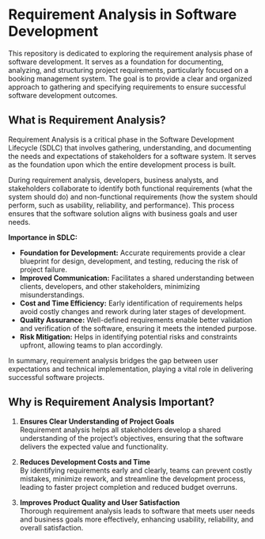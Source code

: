 # Requirement Analysis in Software Development

This repository is dedicated to exploring the requirement analysis phase of software development. It serves as a foundation for documenting, analyzing, and structuring project requirements, particularly focused on a booking management system. The goal is to provide a clear and organized approach to gathering and specifying requirements to ensure successful software development outcomes.

## What is Requirement Analysis?

Requirement Analysis is a critical phase in the Software Development Lifecycle (SDLC) that involves gathering, understanding, and documenting the needs and expectations of stakeholders for a software system. It serves as the foundation upon which the entire development process is built.

During requirement analysis, developers, business analysts, and stakeholders collaborate to identify both functional requirements (what the system should do) and non-functional requirements (how the system should perform, such as usability, reliability, and performance). This process ensures that the software solution aligns with business goals and user needs.

**Importance in SDLC:**

- **Foundation for Development:** Accurate requirements provide a clear blueprint for design, development, and testing, reducing the risk of project failure.
- **Improved Communication:** Facilitates a shared understanding between clients, developers, and other stakeholders, minimizing misunderstandings.
- **Cost and Time Efficiency:** Early identification of requirements helps avoid costly changes and rework during later stages of development.
- **Quality Assurance:** Well-defined requirements enable better validation and verification of the software, ensuring it meets the intended purpose.
- **Risk Mitigation:** Helps in identifying potential risks and constraints upfront, allowing teams to plan accordingly.

In summary, requirement analysis bridges the gap between user expectations and technical implementation, playing a vital role in delivering successful software projects.

## Why is Requirement Analysis Important?

1. **Ensures Clear Understanding of Project Goals**  
   Requirement analysis helps all stakeholders develop a shared understanding of the project’s objectives, ensuring that the software delivers the expected value and functionality.

2. **Reduces Development Costs and Time**  
   By identifying requirements early and clearly, teams can prevent costly mistakes, minimize rework, and streamline the development process, leading to faster project completion and reduced budget overruns.

3. **Improves Product Quality and User Satisfaction**  
   Thorough requirement analysis leads to software that meets user needs and business goals more effectively, enhancing usability, reliability, and overall satisfaction.

